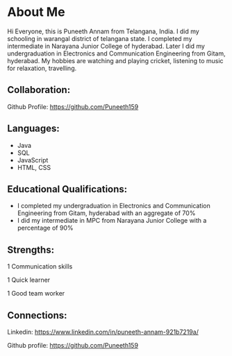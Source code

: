 # About Me

Hi Everyone, this is Puneeth Annam from Telangana, India. I did my schooling in warangal district of telangana state. I completed my intermediate in Narayana Junior College of hyderabad. Later I did my undergraduation in Electronics and Communication Engineering from Gitam, hyderabad. My hobbies are watching and playing cricket, listening to music for relaxation, travelling.

## Collaboration:

Github Profile: https://github.com/Puneeth159

## Languages:

- Java
- SQL
- JavaScript
- HTML, CSS

## Educational Qualifications:

- I completed my undergraduation in Electronics and Communication Engineering from Gitam, hyderabad with an aggregate of 70%
- I did my intermediate in MPC from Narayana Junior College with a percentage of 90%

## Strengths:

1 Communication skills

1 Quick learner

1 Good team worker

## Connections:

Linkedin: https://www.linkedin.com/in/puneeth-annam-921b7219a/

Github profile: https://github.com/Puneeth159







